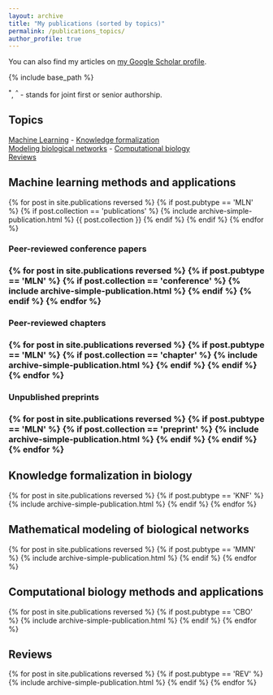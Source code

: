 ```yaml
---
layout: archive
title: "My publications (sorted by topics)"
permalink: /publications_topics/
author_profile: true
---
```


You can also find my articles on <a href="https://scholar.google.com/citations?user=r29H9sQAAAAJ&hl=fr">my Google Scholar profile</a>.

{% include base_path %}

<sup>*</sup>, <sup>^</sup> - stands for joint first or senior authorship.

<h2>Topics</h2>
<div>
<a href="#MLN">Machine Learning</a> - <a href="#KNF">Knowledge formalization</a><br>
<a href="#MMN">Modeling biological networks</a> - <a href="#CBO">Computational biology</a><br>
<a href="#REV">Reviews</a>
</div>

<h2><a id="MLN"></a>Machine learning methods and applications</h2>
{% for post in site.publications reversed %}
  {% if post.pubtype == 'MLN' %} {% if post.collection == 'publications' %}
      {% include archive-simple-publication.html %}
      {{ post.collection }}
  {% endif %} {% endif %}
{% endfor %}
<h3>Peer-reviewed conference papers<h3>
{% for post in site.publications reversed %}
  {% if post.pubtype == 'MLN' %} {% if post.collection == 'conference' %}
      {% include archive-simple-publication.html %}
  {% endif %} {% endif %}
{% endfor %}
<h3>Peer-reviewed chapters<h3>
{% for post in site.publications reversed %}
  {% if post.pubtype == 'MLN' %} {% if post.collection == 'chapter' %}
      {% include archive-simple-publication.html %}
  {% endif %} {% endif %}
{% endfor %}
<h3>Unpublished preprints<h3>
{% for post in site.publications reversed %}
  {% if post.pubtype == 'MLN' %} {% if post.collection == 'preprint' %}
      {% include archive-simple-publication.html %}
  {% endif %} {% endif %}
{% endfor %}


<h2><a id="KNF"></a>Knowledge formalization in biology</h2>
{% for post in site.publications reversed %}
  {% if post.pubtype == 'KNF' %}
      {% include archive-simple-publication.html %}
  {% endif %}
{% endfor %}

<h2><a id="MMN"></a>Mathematical modeling of biological networks</h2>
{% for post in site.publications reversed %}
  {% if post.pubtype == 'MMN' %}
      {% include archive-simple-publication.html %}
  {% endif %}
{% endfor %}

<h2><a id="CBO"></a>Computational biology methods and applications</h2>
{% for post in site.publications reversed %}
  {% if post.pubtype == 'CBO' %}
      {% include archive-simple-publication.html %}
  {% endif %}
{% endfor %}

<h2><a id="REV"></a>Reviews</h2>
{% for post in site.publications reversed %}
  {% if post.pubtype == 'REV' %}
      {% include archive-simple-publication.html %}
  {% endif %}
{% endfor %}

